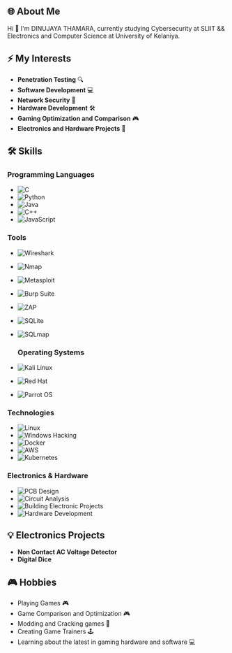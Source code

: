 ## 🌐 About Me
Hi 👋 I'm DINUJAYA THAMARA, currently studying Cybersecurity at SLIIT && Electronics and Computer Science at  University of Kelaniya.

## ⚡️ My Interests
- **Penetration Testing** 🔍
- **Software Development** 💻
- **Network Security** 🔐
- **Hardware Development** 🛠️
- **Gaming Optimization and Comparison** 🎮
- **Electronics and Hardware Projects** 🔧

## 🛠️ Skills
### Programming Languages
- ![C](https://img.shields.io/badge/-C-A8B9CC?style=flat-square&logo=c&logoColor=white) 
- ![Python](https://img.shields.io/badge/-Python-3776AB?style=flat-square&logo=python&logoColor=white) 
- ![Java](https://img.shields.io/badge/-Java-007396?style=flat-square&logo=java&logoColor=white) 
- ![C++](https://img.shields.io/badge/-C++-00599C?style=flat-square&logo=c%2B%2B&logoColor=white) 
- ![JavaScript](https://img.shields.io/badge/-JavaScript-F7DF1E?style=flat-square&logo=javascript&logoColor=black)

### Tools
- ![Wireshark](https://img.shields.io/badge/-Wireshark-1679A7?style=flat-square&logo=wireshark&logoColor=white) 
- ![Nmap](https://img.shields.io/badge/-Nmap-4682B4?style=flat-square&logo=nmap&logoColor=white) 
- ![Metasploit](https://img.shields.io/badge/-Metasploit-00B5E2?style=flat-square&logo=metasploit&logoColor=white) 
- ![Burp Suite](https://img.shields.io/badge/-Burp%20Suite-FF6600?style=flat-square&logo=burp-suite&logoColor=white) 
- ![ZAP](https://img.shields.io/badge/-ZAP-FF5800?style=flat-square&logo=owasp&logoColor=white) 
- ![SQLite](https://img.shields.io/badge/-SQLite-003B57?style=flat-square&logo=sqlite&logoColor=white)
- ![SQLmap](https://img.shields.io/badge/-SQLmap-FFA500?style=flat-square)

  ### Operating Systems
- ![Kali Linux](https://img.shields.io/badge/-Kali%20Linux-557C94?style=flat-square&logo=kali-linux&logoColor=white)
-  ![Red Hat](https://img.shields.io/badge/-Red%20Hat-EE0000?style=flat-square&logo=red-hat&logoColor=white)
-  ![Parrot OS](https://img.shields.io/badge/-Parrot%20OS-339933?style=flat-square&logo=linux&logoColor=white)
  
### Technologies
- ![Linux](https://img.shields.io/badge/-Linux-FCC624?style=flat-square&logo=linux&logoColor=black)
- ![Windows Hacking](https://img.shields.io/badge/-Windows%20Hacking-0078D6?style=flat-square&logo=windows&logoColor=white)
- ![Docker](https://img.shields.io/badge/-Docker-2496ED?style=flat-square&logo=docker&logoColor=white) 
- ![AWS](https://img.shields.io/badge/-AWS-232F3E?style=flat-square&logo=amazon-aws&logoColor=white) 
- ![Kubernetes](https://img.shields.io/badge/-Kubernetes-326CE5?style=flat-square&logo=kubernetes&logoColor=white)

### Electronics & Hardware
- ![PCB Design](https://img.shields.io/badge/-PCB%20Design-4C8BF5?style=flat-square)
- ![Circuit Analysis](https://img.shields.io/badge/-Circuit%20Analysis-F2A30F?style=flat-square)
- ![Building Electronic Projects](https://img.shields.io/badge/-Building%20Electronic%20Projects-009688?style=flat-square)
- ![Hardware Development](https://img.shields.io/badge/-Hardware%20Development-757575?style=flat-square&logoWidth=40)

## 💡 Electronics Projects
- **Non Contact AC Voltage Detector**
- **Digital Dice**

## 🎮 Hobbies
- Playing Games 🎮
- Game Comparison and Optimization 🎮
- Modding and Cracking games 🔧
- Creating Game Trainers 🕹️
- Learning about the latest in gaming hardware and software 💻


  

